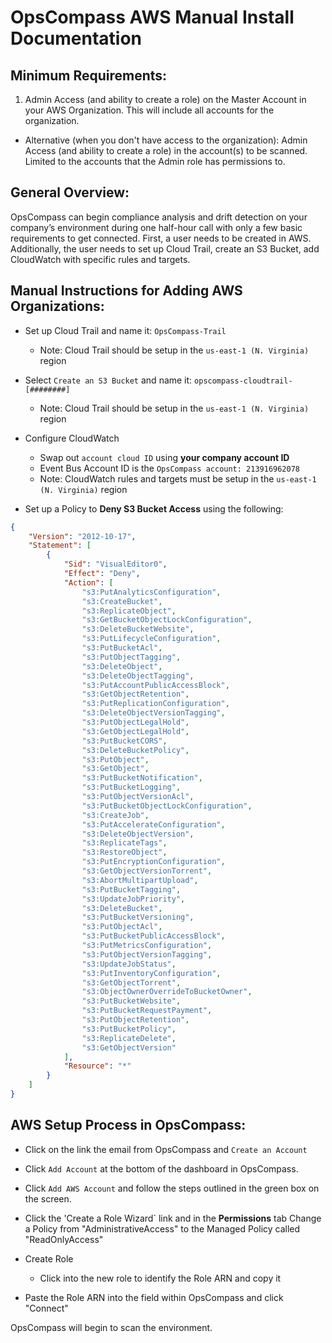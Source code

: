 # OpsCompass AWS Manual Install Documentation 

## Minimum Requirements: 

1. Admin Access (and ability to create a role) on the Master Account in your AWS Organization. This will include all accounts for the organization. 

  * Alternative (when you don't have access to the organization): Admin Access (and ability to create a role) in the account(s) to be scanned. Limited to the accounts that the Admin role has permissions to. 


## General Overview:
OpsCompass can begin compliance analysis and drift detection on your company’s environment during one half-hour call with only a few basic requirements to get connected. First, a user needs to be created in AWS. Additionally, the user needs to set up Cloud Trail, create an S3 Bucket, add CloudWatch with specific rules and targets.

## Manual Instructions for Adding AWS Organizations: 
* Set up Cloud Trail and name it: `OpsCompass-Trail`
  * Note: Cloud Trail should be setup in the `us-east-1 (N. Virginia)` region

* Select `Create an S3 Bucket` and name it: `opscompass-cloudtrail-[########]`
  * Note: Cloud Trail should be setup in the `us-east-1 (N. Virginia)` region
  
* Configure CloudWatch
  * Swap out `account cloud ID` using **your company account ID**
  * Event Bus Account ID is the `OpsCompass account: 213916962078`
  * Note: CloudWatch rules and targets must be setup in the `us-east-1 (N. Virginia)` region 
 
* Set up a Policy to **Deny S3 Bucket Access** using the following:	



```JSON
{ 
    "Version": "2012-10-17", 
    "Statement": [ 
        { 
            "Sid": "VisualEditor0", 
            "Effect": "Deny", 
            "Action": [ 
                "s3:PutAnalyticsConfiguration", 
                "s3:CreateBucket", 
                "s3:ReplicateObject", 
                "s3:GetBucketObjectLockConfiguration", 
                "s3:DeleteBucketWebsite", 
                "s3:PutLifecycleConfiguration", 
                "s3:PutBucketAcl", 
                "s3:PutObjectTagging", 
                "s3:DeleteObject", 
                "s3:DeleteObjectTagging", 
                "s3:PutAccountPublicAccessBlock", 
                "s3:GetObjectRetention", 
                "s3:PutReplicationConfiguration", 
                "s3:DeleteObjectVersionTagging", 
                "s3:PutObjectLegalHold", 
                "s3:GetObjectLegalHold", 
                "s3:PutBucketCORS", 
                "s3:DeleteBucketPolicy", 
                "s3:PutObject", 
                "s3:GetObject", 
                "s3:PutBucketNotification", 
                "s3:PutBucketLogging", 
                "s3:PutObjectVersionAcl", 
                "s3:PutBucketObjectLockConfiguration", 
                "s3:CreateJob", 
                "s3:PutAccelerateConfiguration", 
                "s3:DeleteObjectVersion", 
                "s3:ReplicateTags", 
                "s3:RestoreObject", 
                "s3:PutEncryptionConfiguration", 
                "s3:GetObjectVersionTorrent", 
                "s3:AbortMultipartUpload", 
                "s3:PutBucketTagging", 
                "s3:UpdateJobPriority", 
                "s3:DeleteBucket", 
                "s3:PutBucketVersioning", 
                "s3:PutObjectAcl", 
                "s3:PutBucketPublicAccessBlock", 
                "s3:PutMetricsConfiguration", 
                "s3:PutObjectVersionTagging", 
                "s3:UpdateJobStatus", 
                "s3:PutInventoryConfiguration", 
                "s3:GetObjectTorrent", 
                "s3:ObjectOwnerOverrideToBucketOwner", 
                "s3:PutBucketWebsite", 
                "s3:PutBucketRequestPayment", 
                "s3:PutObjectRetention", 
                "s3:PutBucketPolicy", 
                "s3:ReplicateDelete", 
                "s3:GetObjectVersion" 
            ], 
            "Resource": "*" 
        } 
    ] 
} 
```

## AWS Setup Process in OpsCompass:  
* Click on the link the email from OpsCompass and `Create an Account`

* Click `Add Account` at the bottom of the dashboard in OpsCompass. 

* Click `Add AWS Account` and follow the steps outlined in the green box on the screen.

* Click the 'Create a Role Wizard` link and in the **Permissions** tab Change a Policy from "AdministrativeAccess" to the Managed Policy called "ReadOnlyAccess"

* Create Role 

  * Click into the new role to identify the Role ARN and copy it
  
* Paste the Role ARN into the field within OpsCompass and click "Connect"

OpsCompass will begin to scan the environment. 
